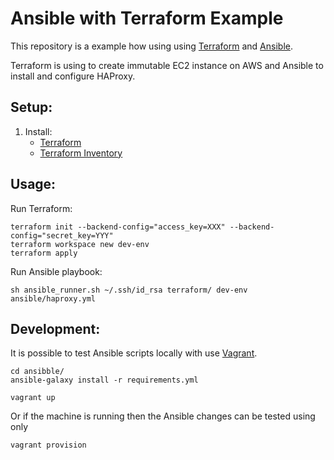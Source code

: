 # Ansible with Terraform Example

This repository is a example how using using [Terraform](https://www.terraform.io/) and [Ansible](http://docs.ansible.com/ansible/).

Terraform is using to create immutable EC2 instance on AWS and Ansible to install and configure HAProxy.

## Setup:

1. Install:
    * [Terraform](https://www.terraform.io/)
    * [Terraform Inventory](https://github.com/adammck/terraform-inventory)

## Usage:
Run Terraform:
```
terraform init --backend-config="access_key=XXX" --backend-config="secret_key=YYY"
terraform workspace new dev-env
terraform apply 
```

Run Ansible playbook:
```
sh ansible_runner.sh ~/.ssh/id_rsa terraform/ dev-env ansible/haproxy.yml
```


## Development:
It is possible to test Ansible scripts locally with use [Vagrant](https://www.vagrantup.com/).

```
cd ansibble/
ansible-galaxy install -r requirements.yml

vagrant up
```

Or if the machine is running then the Ansible changes can be tested using only

```
vagrant provision
```
